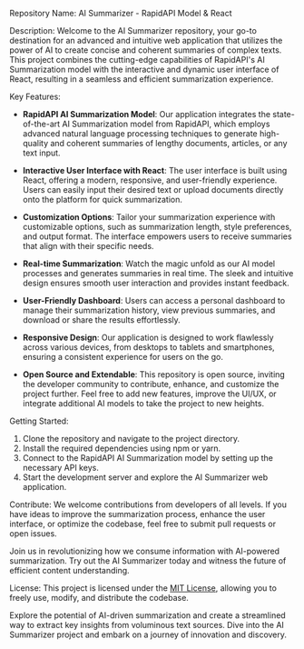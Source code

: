 Repository Name: AI Summarizer - RapidAPI Model & React

Description:
Welcome to the AI Summarizer repository, your go-to destination for an advanced and intuitive web application that utilizes the power of AI to create concise and coherent summaries of complex texts. This project combines the cutting-edge capabilities of RapidAPI's AI Summarization model with the interactive and dynamic user interface of React, resulting in a seamless and efficient summarization experience.

Key Features:
- **RapidAPI AI Summarization Model**: Our application integrates the state-of-the-art AI Summarization model from RapidAPI, which employs advanced natural language processing techniques to generate high-quality and coherent summaries of lengthy documents, articles, or any text input.

- **Interactive User Interface with React**: The user interface is built using React, offering a modern, responsive, and user-friendly experience. Users can easily input their desired text or upload documents directly onto the platform for quick summarization.

- **Customization Options**: Tailor your summarization experience with customizable options, such as summarization length, style preferences, and output format. The interface empowers users to receive summaries that align with their specific needs.

- **Real-time Summarization**: Watch the magic unfold as our AI model processes and generates summaries in real time. The sleek and intuitive design ensures smooth user interaction and provides instant feedback.

- **User-Friendly Dashboard**: Users can access a personal dashboard to manage their summarization history, view previous summaries, and download or share the results effortlessly.

- **Responsive Design**: Our application is designed to work flawlessly across various devices, from desktops to tablets and smartphones, ensuring a consistent experience for users on the go.

- **Open Source and Extendable**: This repository is open source, inviting the developer community to contribute, enhance, and customize the project further. Feel free to add new features, improve the UI/UX, or integrate additional AI models to take the project to new heights.

Getting Started:
1. Clone the repository and navigate to the project directory.
2. Install the required dependencies using npm or yarn.
3. Connect to the RapidAPI AI Summarization model by setting up the necessary API keys.
4. Start the development server and explore the AI Summarizer web application.

Contribute:
We welcome contributions from developers of all levels. If you have ideas to improve the summarization process, enhance the user interface, or optimize the codebase, feel free to submit pull requests or open issues.

Join us in revolutionizing how we consume information with AI-powered summarization. Try out the AI Summarizer today and witness the future of efficient content understanding.

License:
This project is licensed under the [MIT License](link-to-license), allowing you to freely use, modify, and distribute the codebase.

Explore the potential of AI-driven summarization and create a streamlined way to extract key insights from voluminous text sources. Dive into the AI Summarizer project and embark on a journey of innovation and discovery.

